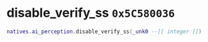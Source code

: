 # disable_verify_ss `0x5C580036`

```lua
natives.ai_perception.disable_verify_ss(_unk0 --[[ integer ]])
```